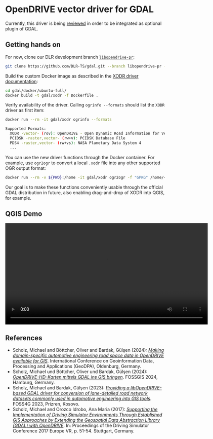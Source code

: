# OpenDRIVE vector driver for GDAL

Currently, this driver is being [reviewed](https://github.com/OSGeo/gdal/pull/9504) in order to be integrated as optional plugin of GDAL. 

## Getting hands on

For now, clone our DLR development branch [`libopendrive-pr`](https://github.com/DLR-TS/gdal/tree/libopendrive-pr):

```bash
git clone https://github.com/DLR-TS/gdal.git --branch libopendrive-pr --single-branch
```

Build the custom Docker image as described in the [XODR driver documentation](https://github.com/DLR-TS/gdal/blob/libopendrive-pr/doc/source/drivers/vector/xodr.rst#convenient-usage-through-docker-image):

```bash
cd gdal/docker/ubuntu-full/
docker build -t gdal/xodr -f Dockerfile .
```

Verify availability of the driver. Calling `ogrinfo --formats` should list the `XODR` driver as first item:

```bash
docker run --rm -it gdal/xodr ogrinfo --formats

Supported Formats:
  XODR -vector- (rov): OpenDRIVE - Open Dynamic Road Information for Vehicle Environment
  PCIDSK -raster,vector- (rw+v): PCIDSK Database File       
  PDS4 -raster,vector- (rw+vs): NASA Planetary Data System 4
  ...
```

You can use the new driver functions through the Docker container. For example, use `ogr2ogr` to convert a local `.xodr` file into any other supported OGR output format:

```bash
docker run --rm -v ${PWD}:/home -it gdal/xodr ogr2ogr -f "GPKG" /home/<file>.gpkg /home/<file>.xodr
```

Our goal is to make these functions conveniently usable through the official GDAL distribution in future, also enabling drag-and-drop of XODR into QGIS, for example.

## QGIS Demo

<video width="640" controls>
  <source src="https://github.com/DLR-TS/gdal-opendrive-how-to/assets/6084449/8b653324-e726-43fb-83eb-6400de7d67e7" type="video/mp4">
</video>

## References

- Scholz, Michael and Böttcher, Oliver and Bardak, Gülşen (2024): [*Making domain-specific automotive engineering road space data in OpenDRIVE available for GIS*](https://elib.dlr.de/203887/). International Conference on Geoinformation Data, Processing and Applications (GeoDPA), Oldenburg, Germany.
- Scholz, Michael und Böttcher, Oliver und Bardak, Gülşen (2024): [*OpenDRIVE-HD-Karten mittels GDAL ins GIS bringen*](https://elib.dlr.de/198809/). FOSSGIS 2024, Hamburg, Germany. 
- Scholz, Michael and Bardak, Gülşen (2023): [*Providing a libOpenDRIVE-based GDAL driver for conversion of lane-detailed road network datasets commonly used in automotive engineering into GIS tools*](https://elib.dlr.de/194420/). FOSS4G 2023, Prizren, Kosovo. 
- Scholz, Michael and Orozco Idrobo, Ana Maria (2017): [*Supporting the Implementation of Driving Simulator Environments Through Established GIS Approaches by Extending the Geospatial Data Abstraction Library (GDAL) with OpenDRIVE*](https://elib.dlr.de/110123/). In: Proceedings of the Driving Simulator Conference 2017 Europe VR, p. 51-54. Stuttgart, Germany.
